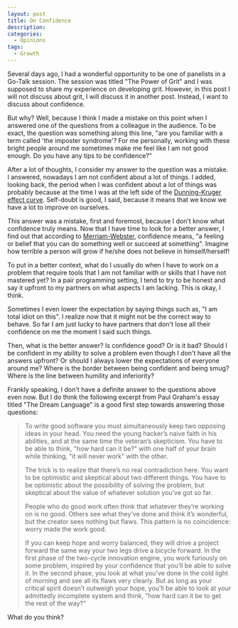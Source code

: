```yaml
---
layout: post
title: On Confidence
description: 
categories:
  - Opinions
tags:
  - Growth
---
```


Several days ago, I had a wonderful opportunity to be one of panelists in a Go-Talk session. The session was titled "The Power of Grit" and I was supposed to share my experience on developing grit. However, in this post I will not discuss about grit, I will discuss it in another post. Instead, I want to discuss about confidence.

But why? Well, because I think I made a mistake on this point when I answered one of the questions from a colleague in the audience. To be exact, the question was something along this line, "are you familiar with a term called 'the imposter syndrome'? For me personally, working with these bright people around me sometimes make me feel like I am not good enough. Do you have any tips to be confidence?"

After a lot of thoughts, I consider my answer to the question was a mistake. I answered, nowadays I am not confident about a lot of things. I added, looking back, the period when I was confident about a lot of things was probably because at the time I was at the left side of the [Dunning-Kruger effect curve](https://catalogofbias.org/2018/03/22/twenty-years-of-bias-and-the-dunning-kruger-effect/). Self-doubt is good, I said, because it means that we know we have a lot to improve on ourselves.

This answer was a mistake, first and foremost, because I don't know what confidence truly means. Now that I have time to look for a better answer, I find out that according to [Merriam-Webster](https://www.merriam-webster.com/dictionary/confidence), confidence means, "a feeling or belief that you can do something well or succeed at something". Imagine how terrible a person will grow if he/she does not believe in himself/herself!

To put in a better context, what do I usually do when I have to work on a problem that require tools that I am not familiar with or skills that I have not mastered yet? In a pair programming setting, I tend to try to be honest and say it upfront to my partners on what aspects I am lacking. This is okay, I think.

Sometimes I even lower the expectation by saying things such as, "I am total idiot on this". I realize now that it might not be the correct way to behave. So far I am just lucky to have partners that don't lose all their confidence on me the moment I said such things.

Then, what is the better answer? Is confidence good? Or is it bad? Should I be confident in my ability to solve a problem even though I don't have all the answers upfront? Or should I always lower the expectations of everyone around me? Where is the border between being confident and being smug? Where is the line between humility and inferiority?

Frankly speaking, I don't have a definite answer to the questions above even now. But I do think the following excerpt from Paul Graham's essay titled "The Dream Language" is a good first step towards answering those questions:

> To write good software you must simultaneously keep two opposing ideas in your head. You need the young hacker’s naive faith in his abilities, and at the same time the veteran’s skepticism. You have to be able to think, "how hard can it be?" with one half of your brain while thinking, "it will never work" with the other.
> 
> The trick is to realize that there’s no real contradiction here. You want to be optimistic and skeptical about two different things. You have to be optimistic about the possibility of solving the problem, but skeptical about the value of whatever solution you’ve got so far.
>
> People who do good work often think that whatever they’re working on is no good. Others see what they’ve done and think it’s wonderful, but the creator sees nothing but flaws. This pattern is no coincidence: worry made the work good.
>
> If you can keep hope and worry balanced, they will drive a project forward the same way your two legs drive a bicycle forward. In the first phase of the two-cycle innovation engine, you work furiously on some problem, inspired by your confidence that you’ll be able to solve it. In the second phase, you look at what you’ve done in the cold light of morning and see all its flaws very clearly. But as long as your critical spirit doesn’t outweigh your hope, you’ll be able to look at your admittedly incomplete system and think, "how hard can it be to get the rest of the way?"

What do you think?
